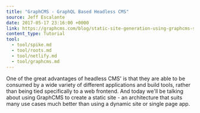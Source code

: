 ```yaml
---
title: "GraphCMS - GraphQL Based Headless CMS"
source: Jeff Escalante
date: 2017-05-17 23:16:00 +0000
link: https://graphcms.com/blog/static-site-generation-using-graphcms-spike-and-netlify
content_type: Tutorial
tool:
  - tool/spike.md
  - tool/roots.md
  - tool/netlify.md
  - tool/graphcms.md
---
```

One of the great advantages of headless CMS' is that they are able to be consumed by a wide variety of different applications and build tools, rather than being tied specifically to a web frontend. And today we'll be talking about using GraphCMS to create a static site - an architecture that suits many use cases much better than using a dynamic site or single page app.
